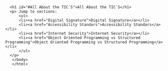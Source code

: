 <html>
     <head>
       <meta charset="utf-8">
       <title>Proyect:WebPage</title>
       </head>
      <body>
      
      <h1 id="#All About the TIC´S">All About the TIC´S</h1>
      <p> Jump to sections:
          <ul>
          <li><a href="Digital Signature">Digital Signature</a></li>
          <li><a href="Accessibility Standars">Accessibility Standars</a></li>
          <li><a href="Internet Security">Internet Security</a></li>
          <li><a href="Object Oriented Programming vs Structured Programming">Object Oriented Programming vs Structured Programming</a></li>
          </ul>
      </p>
       </body>
       </html>

